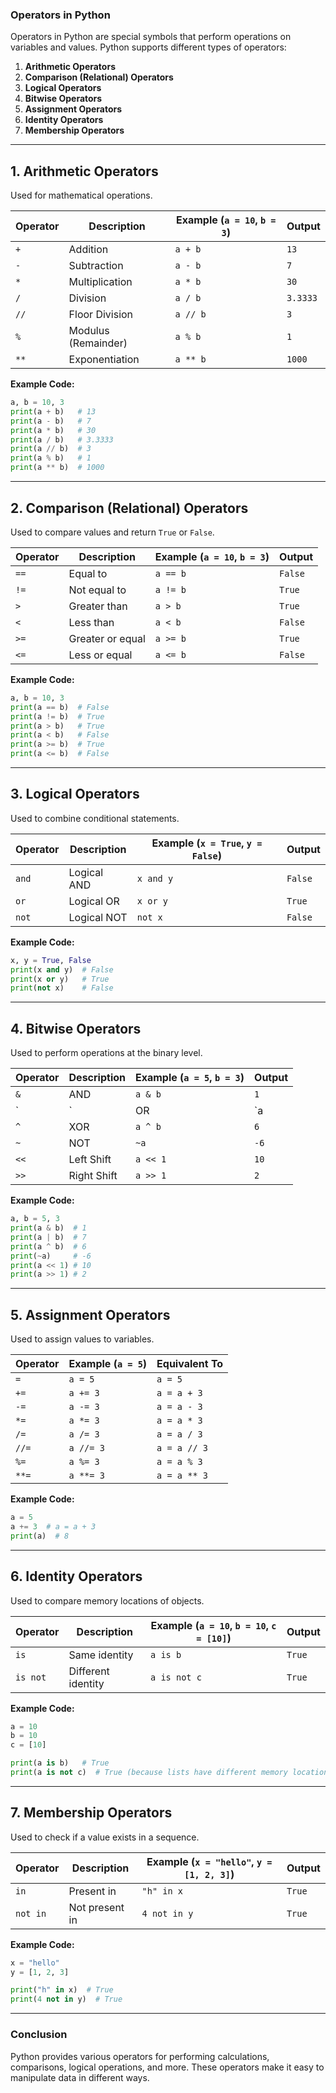 ### **Operators in Python**  

Operators in Python are special symbols that perform operations on variables and values. Python supports different types of operators:  

1. **Arithmetic Operators**  
2. **Comparison (Relational) Operators**  
3. **Logical Operators**  
4. **Bitwise Operators**  
5. **Assignment Operators**  
6. **Identity Operators**  
7. **Membership Operators**  

---

## **1. Arithmetic Operators**  
Used for mathematical operations.

| Operator | Description        | Example (`a = 10`, `b = 3`) | Output |
|----------|--------------------|----------------------------|--------|
| `+`      | Addition           | `a + b`                    | `13`   |
| `-`      | Subtraction        | `a - b`                    | `7`    |
| `*`      | Multiplication     | `a * b`                    | `30`   |
| `/`      | Division           | `a / b`                    | `3.3333` |
| `//`     | Floor Division     | `a // b`                   | `3`    |
| `%`      | Modulus (Remainder) | `a % b`                    | `1`    |
| `**`     | Exponentiation     | `a ** b`                   | `1000` |

**Example Code:**
```python
a, b = 10, 3
print(a + b)   # 13
print(a - b)   # 7
print(a * b)   # 30
print(a / b)   # 3.3333
print(a // b)  # 3
print(a % b)   # 1
print(a ** b)  # 1000
```

---

## **2. Comparison (Relational) Operators**  
Used to compare values and return `True` or `False`.

| Operator | Description       | Example (`a = 10`, `b = 3`) | Output |
|----------|-------------------|----------------------------|--------|
| `==`     | Equal to         | `a == b`                    | `False` |
| `!=`     | Not equal to     | `a != b`                    | `True`  |
| `>`      | Greater than     | `a > b`                     | `True`  |
| `<`      | Less than        | `a < b`                     | `False` |
| `>=`     | Greater or equal | `a >= b`                    | `True`  |
| `<=`     | Less or equal    | `a <= b`                    | `False` |

**Example Code:**
```python
a, b = 10, 3
print(a == b)  # False
print(a != b)  # True
print(a > b)   # True
print(a < b)   # False
print(a >= b)  # True
print(a <= b)  # False
```

---

## **3. Logical Operators**  
Used to combine conditional statements.

| Operator | Description      | Example (`x = True`, `y = False`) | Output |
|----------|----------------|---------------------------------|--------|
| `and`    | Logical AND    | `x and y`                      | `False` |
| `or`     | Logical OR     | `x or y`                       | `True`  |
| `not`    | Logical NOT    | `not x`                        | `False` |

**Example Code:**
```python
x, y = True, False
print(x and y)  # False
print(x or y)   # True
print(not x)    # False
```

---

## **4. Bitwise Operators**  
Used to perform operations at the binary level.

| Operator | Description   | Example (`a = 5`, `b = 3`) | Output |
|----------|-------------|----------------------------|--------|
| `&`      | AND         | `a & b`                     | `1`    |
| `|`      | OR          | `a | b`                     | `7`    |
| `^`      | XOR         | `a ^ b`                     | `6`    |
| `~`      | NOT         | `~a`                        | `-6`   |
| `<<`     | Left Shift  | `a << 1`                    | `10`   |
| `>>`     | Right Shift | `a >> 1`                    | `2`    |

**Example Code:**
```python
a, b = 5, 3
print(a & b)  # 1
print(a | b)  # 7
print(a ^ b)  # 6
print(~a)     # -6
print(a << 1) # 10
print(a >> 1) # 2
```

---

## **5. Assignment Operators**  
Used to assign values to variables.

| Operator | Example (`a = 5`) | Equivalent To |
|----------|-----------------|---------------|
| `=`      | `a = 5`         | `a = 5`       |
| `+=`     | `a += 3`        | `a = a + 3`   |
| `-=`     | `a -= 3`        | `a = a - 3`   |
| `*=`     | `a *= 3`        | `a = a * 3`   |
| `/=`     | `a /= 3`        | `a = a / 3`   |
| `//=`    | `a //= 3`       | `a = a // 3`  |
| `%=`     | `a %= 3`        | `a = a % 3`   |
| `**=`    | `a **= 3`       | `a = a ** 3`  |

**Example Code:**
```python
a = 5
a += 3  # a = a + 3
print(a)  # 8
```

---

## **6. Identity Operators**  
Used to compare memory locations of objects.

| Operator | Description      | Example (`a = 10`, `b = 10`, `c = [10]`) | Output |
|----------|----------------|---------------------------------|--------|
| `is`     | Same identity  | `a is b`                        | `True`  |
| `is not` | Different identity | `a is not c`              | `True`  |

**Example Code:**
```python
a = 10
b = 10
c = [10]

print(a is b)   # True
print(a is not c)  # True (because lists have different memory locations)
```

---

## **7. Membership Operators**  
Used to check if a value exists in a sequence.

| Operator | Description     | Example (`x = "hello"`, `y = [1, 2, 3]`) | Output |
|----------|----------------|---------------------------------|--------|
| `in`     | Present in     | `"h" in x`                      | `True`  |
| `not in` | Not present in | `4 not in y`                    | `True`  |

**Example Code:**
```python
x = "hello"
y = [1, 2, 3]

print("h" in x)  # True
print(4 not in y)  # True
```

---

### **Conclusion**
Python provides various operators for performing calculations, comparisons, logical operations, and more. These operators make it easy to manipulate data in different ways.

